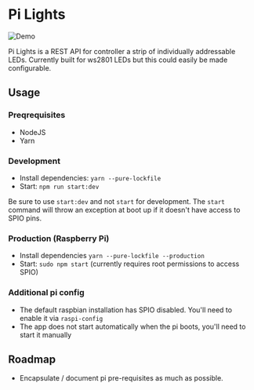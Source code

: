 

# Pi Lights
![Demo](/demo.gif)


Pi Lights is a REST API for controller a strip of individually addressable LEDs.  Currently built for ws2801 LEDs but this could easily be made configurable.

## Usage

### Preqrequisites
- NodeJS
- Yarn

### Development
- Install dependencies: `yarn --pure-lockfile`
- Start: `npm run start:dev`

Be sure to use `start:dev` and not `start` for development.  The `start` command will throw an exception at boot up if it doesn't have access to SPIO pins.

### Production (Raspberry Pi)
- Install dependencies `yarn --pure-lockfile --production`
- Start: `sudo npm start` (currently requires root permissions to access SPIO)

### Additional pi config
- The default raspbian installation has SPIO disabled.  You'll need to enable it via `raspi-config`
- The app does not start automatically when the pi boots, you'll need to start it manually

## Roadmap
- Encapsulate / document pi pre-requisites as much as possible.